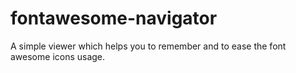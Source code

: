 # fontawesome-navigator
A simple viewer which helps you to remember and to ease the font awesome icons usage.
